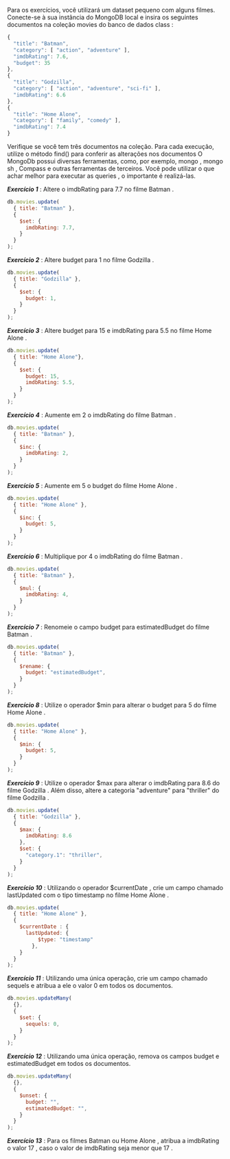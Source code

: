 Para os exercícios, você utilizará um dataset pequeno com alguns filmes.
Conecte-se à sua instância do MongoDB local e insira os seguintes documentos na coleção movies do banco de dados class :
```javascript
{
  "title": "Batman",
  "category": [ "action", "adventure" ],
  "imdbRating": 7.6,
  "budget": 35
},
{
  "title": "Godzilla",
  "category": [ "action", "adventure", "sci-fi" ],
  "imdbRating": 6.6
},
{
  "title": "Home Alone",
  "category": [ "family", "comedy" ],
  "imdbRating": 7.4
}
```

Verifique se você tem três documentos na coleção.
Para cada execução, utilize o método find() para conferir as alterações nos documentos
O MongoDb possui diversas ferramentas, como, por exemplo, mongo , mongo sh , Compass e outras ferramentas de terceiros. Você pode utilizar o que achar melhor para executar as queries , o importante é realizá-las.

***Exercício 1*** : Altere o imdbRating para 7.7 no filme Batman .
```javascript
db.movies.update(
  { title: "Batman" },
  {
    $set: {
      imdbRating: 7.7,
    }
  }
);
```
***Exercício 2*** : Altere budget para 1 no filme Godzilla .
```javascript
db.movies.update(
  { title: "Godzilla" },
  { 
    $set: {
      budget: 1,
    }
  }
);
```
***Exercício 3*** : Altere budget para 15 e imdbRating para 5.5 no filme Home Alone .
```javascript
db.movies.update(
  { title: "Home Alone"},
  {
    $set: {
      budget: 15,
      imdbRating: 5.5,
    }
  }
);
```
***Exercício 4*** : Aumente em 2 o imdbRating do filme Batman .
```javascript
db.movies.update(
  { title: "Batman" },
  {
    $inc: {
      imdbRating: 2,
    }
  }
);
```
***Exercício 5*** : Aumente em 5 o budget do filme Home Alone .
```javascript
db.movies.update(
  { title: "Home Alone" },
  {
    $inc: {
      budget: 5,
    }
  }
);
```
***Exercício 6*** : Multiplique por 4 o imdbRating do filme Batman .
```javascript
db.movies.update(
  { title: "Batman" },
  {
    $mul: {
      imdbRating: 4,
    }
  }
);
```
***Exercício 7*** : Renomeie o campo budget para estimatedBudget do filme Batman .
```javascript
db.movies.update(
  { title: "Batman" },
  {
    $rename: {
      budget: "estimatedBudget",
    }
  }
);
```
***Exercício 8*** : Utilize o operador $min para alterar o budget para 5 do filme Home Alone .
```javascript
db.movies.update(
  { title: "Home Alone" },
  {
    $min: {
      budget: 5,
    }
  }
);
```
***Exercício 9*** : Utilize o operador $max para alterar o imdbRating para 8.6 do filme Godzilla . Além disso, altere a categoria "adventure" para "thriller" do filme Godzilla .
```javascript
db.movies.update(
  { title: "Godzilla" },
  {
    $max: {
      imdbRating: 8.6
    },
    $set: {
      "category.1": "thriller",
    }
  }
);
```
***Exercício 10*** : Utilizando o operador $currentDate , crie um campo chamado lastUpdated com o tipo timestamp no filme Home Alone .
```javascript
db.movies.update(
  { title: "Home Alone" },
  {
    $currentDate : {
      lastUpdated: { 
          $type: "timestamp" 
        },
    }
  }
);
```
***Exercício 11*** : Utilizando uma única operação, crie um campo chamado sequels e atribua a ele o valor 0 em todos os documentos.
```javascript
db.movies.updateMany(
  {},
  {
    $set: {
      sequels: 0,
    }
  }
);
```
***Exercício 12*** : Utilizando uma única operação, remova os campos budget e estimatedBudget em todos os documentos.
```javascript
db.movies.updateMany(
  {},
  {
    $unset: {
      budget: "",
      estimatedBudget: "",
    }
  }
);
```
***Exercício 13*** : Para os filmes Batman ou Home Alone , atribua a imdbRating o valor 17 , caso o valor de imdbRating seja menor que 17 .
```javascript

```

